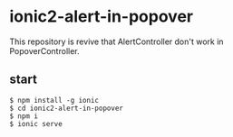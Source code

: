 # ionic2-alert-in-popover
This repository is revive that AlertController don't work in PopoverController.

## start
    $ npm install -g ionic
    $ cd ionic2-alert-in-popover
    $ npm i
    $ ionic serve
